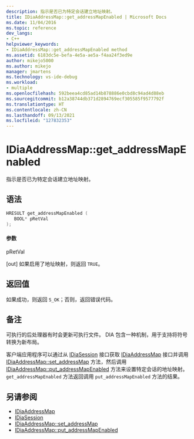 ```yaml
---
description: 指示是否已为特定会话建立地址映射。
title: IDiaAddressMap::get_addressMapEnabled | Microsoft Docs
ms.date: 11/04/2016
ms.topic: reference
dev_langs:
- C++
helpviewer_keywords:
- IDiaAddressMap::get_addressMapEnabled method
ms.assetid: 6183dc5e-befa-4e5a-ae5a-f4aa24f3ed9e
author: mikejo5000
ms.author: mikejo
manager: jmartens
ms.technology: vs-ide-debug
ms.workload:
- multiple
ms.openlocfilehash: 592beea4cd85ad14b878886e0cbd8c94ad4d88eb
ms.sourcegitcommit: b12a38744db371d2894769ecf305585f9577792f
ms.translationtype: HT
ms.contentlocale: zh-CN
ms.lasthandoff: 09/13/2021
ms.locfileid: "127832353"
---
```

# <a name="idiaaddressmapget_addressmapenabled"></a>IDiaAddressMap::get_addressMapEnabled
指示是否已为特定会话建立地址映射。

## <a name="syntax"></a>语法

```C++
HRESULT get_addressMapEnabled ( 
   BOOL* pRetVal
);
```

#### <a name="parameters"></a>参数
 pRetVal

[out] 如果启用了地址映射，则返回 `TRUE`。

## <a name="return-value"></a>返回值
 如果成功，则返回 `S_OK`；否则，返回错误代码。

## <a name="remarks"></a>备注
 可执行的后处理器有时会更新可执行文件。 DIA 包含一种机制，用于支持将符号转换为新布局。

 客户端应用程序可以通过从 [IDiaSession](../../debugger/debug-interface-access/idiasession.md) 接口获取 [IDiaAddressMap](../../debugger/debug-interface-access/idiaaddressmap.md) 接口并调用 [IDiaAddressMap::set_addressMap](../../debugger/debug-interface-access/idiaaddressmap-set-addressmap.md) 方法，然后调用 [IDiaAddressMap::put_addressMapEnabled](../../debugger/debug-interface-access/idiaaddressmap-put-addressmapenabled.md) 方法来设置特定会话的地址映射。 `get_addressMapEnabled` 方法返回调用 `put_addressMapEnabled` 方法的结果。

## <a name="see-also"></a>另请参阅
- [IDiaAddressMap](../../debugger/debug-interface-access/idiaaddressmap.md)
- [IDiaSession](../../debugger/debug-interface-access/idiasession.md)
- [IDiaAddressMap::set_addressMap](../../debugger/debug-interface-access/idiaaddressmap-set-addressmap.md)
- [IDiaAddressMap::put_addressMapEnabled](../../debugger/debug-interface-access/idiaaddressmap-put-addressmapenabled.md)
